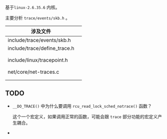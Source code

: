 基于`linux-2.6.35.6` 内核。



主要分析 `trace/events/skb.h` 。



| 涉及文件                     |      |
| ---------------------------- | ---- |
| include/trace/events/skb.h   |      |
| include/trace/define_trace.h |      |
|                              |      |
|                              |      |
| include/linux/tracepoint.h   |      |
|                              |      |
|                              |      |
| net/core/net-traces.c        |      |
|                              |      |
|                              |      |





## TODO

* `__DO_TRACE()` 中为什么要调用 `rcu_read_lock_sched_notrace()` 函数？

  这个一个宏定义，如果调用正常的函数，可能会跟 `trace` 部分功能的宏定义产生耦合。

* 

